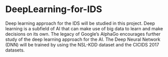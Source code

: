 # DeepLearning-for-IDS

Deep learning approach for the IDS will be studied in this project. Deep learning is a subfield of AI that can make use of big data to learn and make decisions on its own. The legacy of Google’s AlphaGo encourages further study of the deep learning approach for the AI. The Deep Neural Network (DNN) will be trained by using the NSL-KDD dataset and the CICIDS 2017 datasets.
